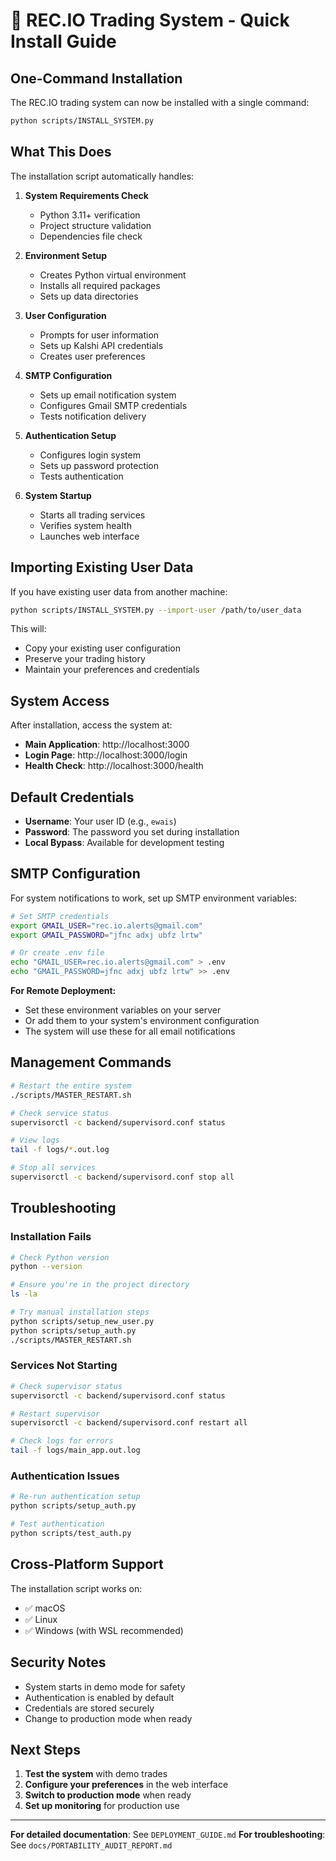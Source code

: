 # 🚀 REC.IO Trading System - Quick Install Guide

## One-Command Installation

The REC.IO trading system can now be installed with a single command:

```bash
python scripts/INSTALL_SYSTEM.py
```

## What This Does

The installation script automatically handles:

1. **System Requirements Check**
   - Python 3.11+ verification
   - Project structure validation
   - Dependencies file check

2. **Environment Setup**
   - Creates Python virtual environment
   - Installs all required packages
   - Sets up data directories

3. **User Configuration**
   - Prompts for user information
   - Sets up Kalshi API credentials
   - Creates user preferences

4. **SMTP Configuration**
   - Sets up email notification system
   - Configures Gmail SMTP credentials
   - Tests notification delivery

5. **Authentication Setup**
   - Configures login system
   - Sets up password protection
   - Tests authentication

6. **System Startup**
   - Starts all trading services
   - Verifies system health
   - Launches web interface

## Importing Existing User Data

If you have existing user data from another machine:

```bash
python scripts/INSTALL_SYSTEM.py --import-user /path/to/user_data
```

This will:
- Copy your existing user configuration
- Preserve your trading history
- Maintain your preferences and credentials

## System Access

After installation, access the system at:

- **Main Application**: http://localhost:3000
- **Login Page**: http://localhost:3000/login
- **Health Check**: http://localhost:3000/health

## Default Credentials

- **Username**: Your user ID (e.g., `ewais`)
- **Password**: The password you set during installation
- **Local Bypass**: Available for development testing

## SMTP Configuration

For system notifications to work, set up SMTP environment variables:

```bash
# Set SMTP credentials
export GMAIL_USER="rec.io.alerts@gmail.com"
export GMAIL_PASSWORD="jfnc adxj ubfz lrtw"

# Or create .env file
echo "GMAIL_USER=rec.io.alerts@gmail.com" > .env
echo "GMAIL_PASSWORD=jfnc adxj ubfz lrtw" >> .env
```

**For Remote Deployment:**
- Set these environment variables on your server
- Or add them to your system's environment configuration
- The system will use these for all email notifications

## Management Commands

```bash
# Restart the entire system
./scripts/MASTER_RESTART.sh

# Check service status
supervisorctl -c backend/supervisord.conf status

# View logs
tail -f logs/*.out.log

# Stop all services
supervisorctl -c backend/supervisord.conf stop all
```

## Troubleshooting

### Installation Fails
```bash
# Check Python version
python --version

# Ensure you're in the project directory
ls -la

# Try manual installation steps
python scripts/setup_new_user.py
python scripts/setup_auth.py
./scripts/MASTER_RESTART.sh
```

### Services Not Starting
```bash
# Check supervisor status
supervisorctl -c backend/supervisord.conf status

# Restart supervisor
supervisorctl -c backend/supervisord.conf restart all

# Check logs for errors
tail -f logs/main_app.out.log
```

### Authentication Issues
```bash
# Re-run authentication setup
python scripts/setup_auth.py

# Test authentication
python scripts/test_auth.py
```

## Cross-Platform Support

The installation script works on:
- ✅ macOS
- ✅ Linux
- ✅ Windows (with WSL recommended)

## Security Notes

- System starts in demo mode for safety
- Authentication is enabled by default
- Credentials are stored securely
- Change to production mode when ready

## Next Steps

1. **Test the system** with demo trades
2. **Configure your preferences** in the web interface
3. **Switch to production mode** when ready
4. **Set up monitoring** for production use

---

**For detailed documentation**: See `DEPLOYMENT_GUIDE.md`
**For troubleshooting**: See `docs/PORTABILITY_AUDIT_REPORT.md` 